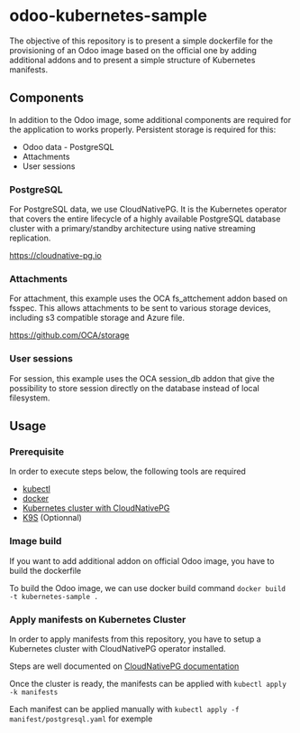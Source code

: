 # odoo-kubernetes-sample

The objective of this repository is to present a simple dockerfile for the provisioning of an Odoo image based on the official one by adding additional addons and to present a simple structure of Kubernetes manifests.

## Components

In addition to the Odoo image, some additional components are required for the application to works properly. Persistent storage is required for this: 
- Odoo data - PostgreSQL
- Attachments
- User sessions

### PostgreSQL

For PostgreSQL data, we use CloudNativePG. It is the Kubernetes operator that covers the entire lifecycle of a highly available PostgreSQL database cluster with a primary/standby architecture using native streaming replication.

https://cloudnative-pg.io

### Attachments

For attachment, this example uses the OCA fs_attchement addon based on fsspec. This allows attachments to be sent to various storage devices, including s3 compatible storage and Azure file.

https://github.com/OCA/storage 

### User sessions

For session, this example uses the OCA session_db addon that give the possibility to store session directly on the database instead of local filesystem.


## Usage

### Prerequisite

In order to execute steps below, the following tools are required

- [kubectl](https://kubernetes.io/docs/tasks/tools/)
- [docker](https://docs.docker.com/engine/install/)
- [Kubernetes cluster with CloudNativePG](https://cloudnative-pg.io/documentation/1.24/quickstart/#installation)
- [K9S](https://k9scli.io/) (Optionnal)

### Image build

If you want to add additional addon on official Odoo image, you have to build the dockerfile

To build the Odoo image, we can use docker build command
`docker build -t kubernetes-sample .`

### Apply manifests on Kubernetes Cluster

In order to apply manifests from this repository, you have to setup a Kubernetes cluster with CloudNativePG operator installed.

Steps are well documented on [CloudNativePG documentation](https://cloudnative-pg.io/documentation/1.24/quickstart/#installation])

Once the cluster is ready, the manifests can be applied with `kubectl apply -k manifests`

Each manifest can be applied manually with `kubectl apply -f manifest/postgresql.yaml` for exemple
















